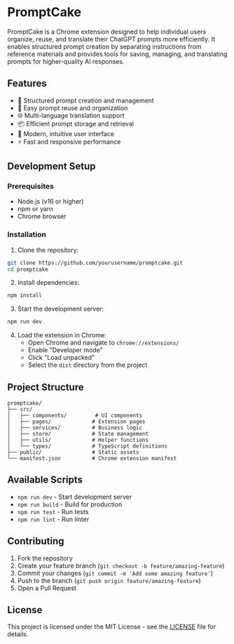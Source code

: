 # PromptCake

PromptCake is a Chrome extension designed to help individual users organize, reuse, and translate their ChatGPT prompts more efficiently. It enables structured prompt creation by separating instructions from reference materials and provides tools for saving, managing, and translating prompts for higher-quality AI responses.

## Features

- 🎯 Structured prompt creation and management
- 🔄 Easy prompt reuse and organization
- 🌐 Multi-language translation support
- 📦 Efficient prompt storage and retrieval
- 🎨 Modern, intuitive user interface
- ⚡ Fast and responsive performance

## Development Setup

### Prerequisites

- Node.js (v16 or higher)
- npm or yarn
- Chrome browser

### Installation

1. Clone the repository:
```bash
git clone https://github.com/yourusername/promptcake.git
cd promptcake
```

2. Install dependencies:
```bash
npm install
```

3. Start the development server:
```bash
npm run dev
```

4. Load the extension in Chrome:
   - Open Chrome and navigate to `chrome://extensions/`
   - Enable "Developer mode"
   - Click "Load unpacked"
   - Select the `dist` directory from the project

## Project Structure

```
promptcake/
├── src/
│   ├── components/         # UI components
│   ├── pages/             # Extension pages
│   ├── services/          # Business logic
│   ├── store/             # State management
│   ├── utils/             # Helper functions
│   └── types/             # TypeScript definitions
├── public/                # Static assets
└── manifest.json          # Chrome extension manifest
```

## Available Scripts

- `npm run dev` - Start development server
- `npm run build` - Build for production
- `npm run test` - Run tests
- `npm run lint` - Run linter

## Contributing

1. Fork the repository
2. Create your feature branch (`git checkout -b feature/amazing-feature`)
3. Commit your changes (`git commit -m 'Add some amazing feature'`)
4. Push to the branch (`git push origin feature/amazing-feature`)
5. Open a Pull Request

## License

This project is licensed under the MIT License - see the [LICENSE](LICENSE) file for details.
